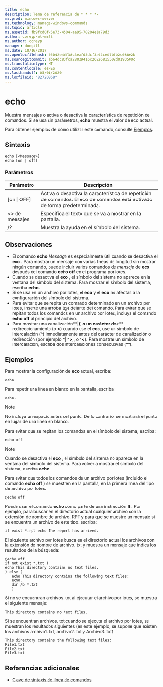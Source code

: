 ```yaml
---
title: echo
description: Tema de referencia de * * * *-
ms.prod: windows-server
ms.technology: manage-windows-commands
ms.topic: article
ms.assetid: fb9fcd0f-5e73-4504-aa95-78204e1a79d3
author: coreyp-at-msft
ms.author: coreyp
manager: dongill
ms.date: 10/16/2017
ms.openlocfilehash: 05b42e4df38c3eafd3dcf3a92ced7b7b2c088e2b
ms.sourcegitcommit: ab64dc83fca28039416c26226815502d0193500c
ms.translationtype: MT
ms.contentlocale: es-ES
ms.lasthandoff: 05/01/2020
ms.locfileid: "82720868"
---
```

# <a name="echo"></a>echo



Muestra mensajes o activa o desactiva la característica de repetición de comandos. Si se usa sin parámetros, **echo** muestra el valor de eco actual.

Para obtener ejemplos de cómo utilizar este comando, consulte [Ejemplos](#examples).

## <a name="syntax"></a>Sintaxis

```
echo [<Message>]
echo [on | off]
```

### <a name="parameters"></a>Parámetros

|Parámetro|Descripción|
|---------|-----------|
|[on \| OFF]|Activa o desactiva la característica de repetición de comandos. El eco de comandos está activado de forma predeterminada.|
|\<> de mensajes|Especifica el texto que se va a mostrar en la pantalla.|
|/?|Muestra la ayuda en el símbolo del sistema.|

## <a name="remarks"></a>Observaciones

-   El comando **echo** *Message* es especialmente útil cuando se desactiva el **eco** . Para mostrar un mensaje con varias líneas de longitud sin mostrar ningún comando, puede incluir varios comandos de *mensaje* de **eco** después del comando **echo off** en el programa por lotes.
-   Cuando se desactiva el **eco** , el símbolo del sistema no aparece en la ventana del símbolo del sistema. Para mostrar el símbolo del sistema, escriba **echo.**
-   Si se usa en un archivo por lotes, el **eco** y el **eco** no afectan a la configuración del símbolo del sistema.
-   Para evitar que se repita un comando determinado en un archivo por lotes, inserte una arroba (@) delante del comando. Para evitar que se repitan todos los comandos en un archivo por lotes, incluya el comando **echo off** al principio del archivo.
-   Para mostrar una canalización**|**() o un carácter de**<** redireccionamiento (o **>**) cuando use el **eco**, use un símbolo de intercalación (^) inmediatamente antes del carácter de canalización o redirección (por ejemplo **^|** **^>**,, o **^<**). Para mostrar un símbolo de intercalación, escriba dos intercalaciones consecutivas (**^^**).

## <a name="examples"></a>Ejemplos

Para mostrar la configuración de **eco** actual, escriba:

```
echo
```

Para repetir una línea en blanco en la pantalla, escriba:

```
echo.
```

> [!NOTE]
> No incluya un espacio antes del punto. De lo contrario, se mostrará el punto en lugar de una línea en blanco.

Para evitar que se repitan los comandos en el símbolo del sistema, escriba:

```
echo off 
```

> [!NOTE]
> Cuando se desactiva el **eco** , el símbolo del sistema no aparece en la ventana del símbolo del sistema. Para volver a mostrar el símbolo del sistema, escriba **echo**.

Para evitar que todos los comandos de un archivo por lotes (incluido el comando **echo off** ) se muestren en la pantalla, en la primera línea del tipo de archivo por lotes:

```
@echo off
```

Puede usar el comando **echo** como parte de una instrucción **If** . Por ejemplo, para buscar en el directorio actual cualquier archivo con la extensión de nombre de archivo. RPT y para que se muestre un mensaje si se encuentra un archivo de este tipo, escriba:

```
if exist *.rpt echo The report has arrived.
```

El siguiente archivo por lotes busca en el directorio actual los archivos con la extensión de nombre de archivo. txt y muestra un mensaje que indica los resultados de la búsqueda:

```
@echo off
if not exist *.txt (
echo This directory contains no text files.
) else (
   echo This directory contains the following text files:
   echo.
   dir /b *.txt
   )
```

Si no se encuentran archivos. txt al ejecutar el archivo por lotes, se muestra el siguiente mensaje:

```
This directory contains no text files.
```

Si se encuentran archivos. txt cuando se ejecuta el archivo por lotes, se muestran los resultados siguientes (en este ejemplo, se supone que existen los archivos archivo1. txt, archivo2. txt y Archivo3. txt):

```
This directory contains the following text files:
File1.txt
File2.txt
File3.txt
```

## <a name="additional-references"></a>Referencias adicionales

- [Clave de sintaxis de línea de comandos](command-line-syntax-key.md)
